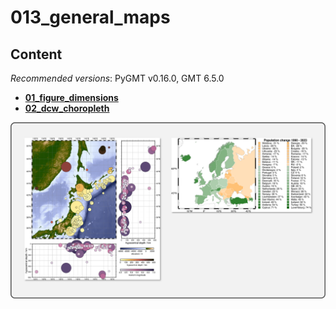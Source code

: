 # 013_general_maps


## Content

_Recommended versions_: PyGMT v0.16.0, GMT 6.5.0

- **[01_figure_dimensions](https://github.com/yvonnefroehlich/GMT_PyGMT_plotting/tree/main/013_general_maps/01_figure_dimensions)**
- **[02_dcw_choropleth](https://github.com/yvonnefroehlich/GMT_PyGMT_plotting/tree/main/013_general_maps/02_dcw_choropleth)**

![](https://github.com/yvonnefroehlich/gmt-pygmt-plotting/raw/main/_images/github_maps_readme_013maps.png)
